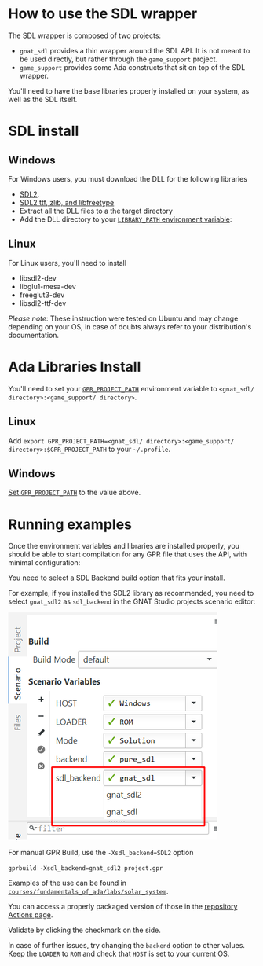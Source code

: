 # How to use the SDL wrapper

The SDL wrapper is composed of two projects:

* `gnat_sdl` provides a thin wrapper around the SDL API. It is not meant to be used
  directly, but rather through the `game_support` project.
* `game_support` provides some Ada constructs that sit on top of the SDL wrapper.

You'll need to have the base libraries properly installed on your system, as well as the SDL
itself.

# SDL install

## Windows

For Windows users, you must download the DLL for the following libraries

* [SDL2](https://www.libsdl.org/download-2.0.php).
* [SDL2 ttf, zlib, and libfreetype](https://www.libsdl.org/projects/SDL_ttf/)
* Extract all the DLL files to a the target directory
* Add the DLL directory to your [`LIBRARY_PATH` environment variable](https://superuser.com/a/949577/72138):

## Linux

For Linux users, you'll need to install

* libsdl2-dev
* libglu1-mesa-dev
* freeglut3-dev
* libsdl2-ttf-dev

_Please note_: These instruction were tested on Ubuntu and may change
depending on your OS, in case of doubts always refer to your distribution's
documentation.

# Ada Libraries Install

You'll need to set your [`GPR_PROJECT_PATH`](https://docs.adacore.com/gprbuild-docs/html/gprbuild_ug/gnat_project_manager.html#importing-projects) environment variable to 
`<gnat_sdl/ directory>:<game_support/ directory>`.

## Linux

Add `export GPR_PROJECT_PATH=<gnat_sdl/ directory>:<game_support/ directory>:$GPR_PROJECT_PATH` to
your `~/.profile`.

## Windows

[Set `GPR_PROJECT_PATH`](https://superuser.com/a/949577/72138) to the value above.

# Running examples

Once the environment variables and libraries are installed properly, you should be able to
start compilation for any GPR file that uses the API, with minimal configuration:

You need to select a SDL Backend build option that fits your install.

For example, if you installed the SDL2 library as recommended, you need to
select `gnat_sdl2` as `sdl_backend` in the GNAT Studio projects scenario editor:

![For SDL2, select gnat_sdl2 as sdl_backend](../images/gnat_studio/scenario/sdl_backend_sdl2.png)

For manual GPR Build, use the `-Xsdl_backend=SDL2` option

`gprbuild -Xsdl_backend=gnat_sdl2 project.gpr`

Examples of the use can be found in [`courses/fundamentals_of_ada/labs/solar_system`](https://github.com/AdaCore/training_material/tree/master/courses/fundamentals_of_ada/labs/solar_system).

You can access a properly packaged version of those in the
[repository Actions page](https://github.com/AdaCore/training_material/actions).

Validate by clicking the checkmark on the side.

In case of further issues, try changing the `backend` option to other values. Keep
the `LOADER` to `ROM` and check that `HOST` is set to your current OS.
